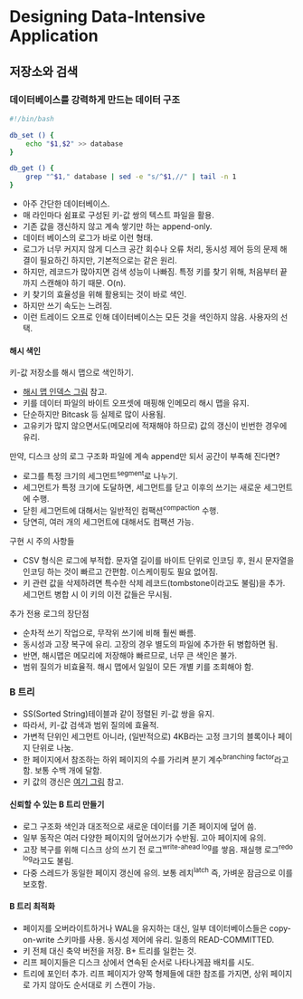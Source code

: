 # Designing Data-Intensive Application

## 저장소와 검색

### 데이터베이스를 강력하게 만드는 데이터 구조

```bash
#!/bin/bash

db_set () {
    echo "$1,$2" >> database
}

db_get () {
    grep "^$1," database | sed -e "s/^$1,//" | tail -n 1
}
```

- 아주 간단한 데이터베이스.
- 매 라인마다 쉼표로 구성된 키-값 쌍의 텍스트 파일을 활용.
- 기존 값을 갱신하지 않고 계속 쌓기만 하는 append-only.
- 데이터 베이스의 로그가 바로 이런 형태.
- 로그가 너무 커지지 않게 디스크 공간 회수나 오류 처리, 동시성 제어 등의 문제 해결이 필요하긴 하지만, 기본적으로는 같은 원리.
- 하지만, 레코드가 많아지면 검색 성능이 나빠짐. 특정 키를 찾기 위해, 처음부터 끝까지 스캔해야 하기 때문. O(n).
- 키 찾기의 효율성을 위해 활용되는 것이 바로 색인.
- 하지만 쓰기 속도는 느려짐.
- 이런 트레이드 오프로 인해 데이터베이스는 모든 것을 색인하지 않음. 사용자의 선택.

#### 해시 색인

키-값 저장소를 해시 맵으로 색인하기.

- [해시 맵 인덱스 그림](https://www.safaribooksonline.com/library/view/designing-data-intensive-applications/9781491903063/assets/ddia_0301.png) 참고.
- 키를 데이터 파일의 바이트 오프셋에 매핑해 인메모리 해시 맵을 유지.
- 단순하지만 Bitcask 등 실제로 많이 사용됨.
- 고유키가 많지 않으면서도(메모리에 적재해야 하므로) 값의 갱신이 빈번한 경우에 유리.

만약, 디스크 상의 로그 구조화 파일에 계속 append만 되서 공간이 부족해 진다면?

- 로그를 특정 크기의 세그먼트<sup>segment</sup>로 나누기.
- 세그먼트가 특정 크기에 도달하면, 세그먼트를 닫고 이후의 쓰기는 새로운 세그먼트에 수행.
- 닫힌 세그먼트에 대해서는 일반적인 컴팩션<sup>compaction</sup> 수행.
- 당연히, 여러 개의 세그먼트에 대해서도 컴팩션 가능.

구현 시 주의 사항들

- CSV 형식은 로그에 부적합. 문자열 길이를 바이트 단위로 인코딩 후, 원시 문자열을 인코딩 하는 것이 빠르고 간편함. 이스케이핑도 필요 없어짐.
- 키 관련 값을 삭제하려면 특수한 삭제 레코드(tombstone이라고도 불림)을 추가. 세그먼트 병합 시 이 키의 이전 값들은 무시됨.

추가 전용 로그의 장단점

- 순차적 쓰기 작업으로, 무작위 쓰기에 비해 훨씬 빠름.
- 동시성과 고장 복구에 유리. 고장의 경우 별도의 파일에 추가한 뒤 병합하면 됨.
- 반면, 해시맵은 메모리에 저장해야 빠르므로, 너무 큰 색인은 불가.
- 범위 질의가 비효율적. 해시 맵에서 일일이 모든 개별 키를 조회해야 함.

### B 트리

- SS(Sorted String)테이블과 같이 정렬된 키-값 쌍을 유지.
- 따라서, 키-값 검색과 범위 질의에 효율적.
- 가변적 단위인 세그먼트 아니라, (일반적으로) 4KB라는 고정 크기의 블록이나 페이지 단위로 나눔.
- 한 페이지에서 참조하는 하위 페이지의 수를 가리켜 분기 계수<sup>branching factor</sup>라고 함. 보통 수백 개에 달함.
- 키 값의 갱신은 [여기 그림](https://www.safaribooksonline.com/library/view/designing-data-intensive-applications/9781491903063/assets/ddia_0307.png) 참고.

#### 신뢰할 수 있는 B 트리 만들기

- 로그 구조화 색인과 대조적으로 새로운 데이터를 기존 페이지에 덮어 씀.
- 일부 동작은 여러 다양한 페이지의 덮어쓰기가 수반됨. 고아 페이지에 유의.
- 고장 복구를 위해 디스크 상의 쓰기 전 로그<sup>write-ahead log</sup>를 쌓음. 재실행 로그<sup>redo log</sup>라고도 불림.
- 다중 스레드가 동일한 페이지 갱신에 유의. 보통 레치<sup>latch</sup> 즉, 가벼운 잠금으로 이를 보호함.

#### B 트리 최적화

- 페이지를 오버라이트하거나 WAL을 유지하는 대신, 일부 데이터베이스들은 copy-on-write 스키마를 사용. 동시성 제어에 유리. 일종의 READ-COMMITTED.
- 키 전체 대신 축약 버전을 저장. B+ 트리를 일컫는 것.
- 리프 페이지들은 디스크 상에서 연속된 순서로 나타나게끔 배치를 시도.
- 트리에 포인터 추가. 리프 페이지가 양쪽 형제들에 대한 참조를 가지면, 상위 페이지로 가지 않아도 순서대로 키 스캔이 가능.



